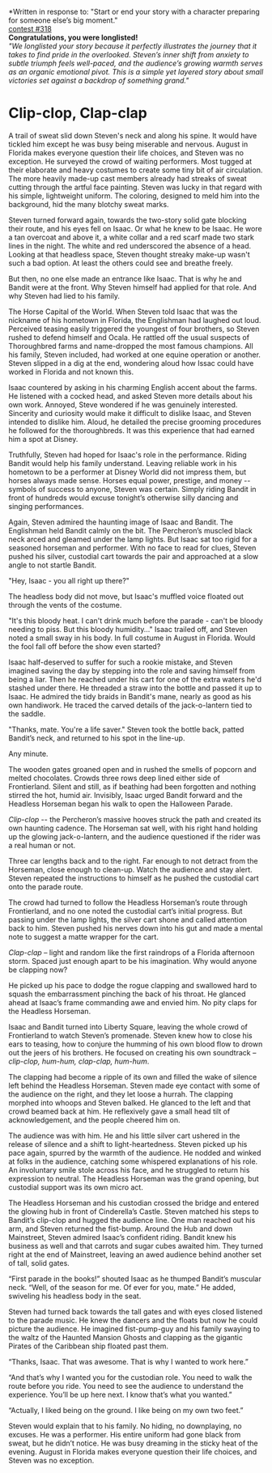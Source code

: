 *Written in response to: "Start or end your story with a character preparing for someone else’s big moment."  
[contest #318](https://blog.reedsy.com/short-story/labutj/)  
**Congratulations, you were longlisted!**    
*"We longlisted your story because it perfectly illustrates the journey that it takes to find pride in the overlooked. Steven’s inner shift from anxiety to subtle triumph feels well-paced, and the audience’s growing warmth serves as an organic emotional pivot. This is a simple yet layered story about small victories set against a backdrop of something grand."*  

# Clip-clop, Clap-clap  

A trail of sweat slid down Steven's neck and along his spine. It would have tickled him except he was busy being miserable and nervous. August in Florida makes everyone question their life choices, and Steven was no exception.  He surveyed the crowd of waiting performers. Most tugged at their elaborate and heavy costumes to create some tiny bit of air circulation. The more heavily made-up cast members already had streaks of sweat cutting through the artful face painting. Steven was lucky in that regard with his simple, lightweight uniform. The coloring, designed to meld him into the background, hid the many blotchy sweat marks.   

Steven turned forward again, towards the two-story solid gate blocking their route, and his eyes fell on Isaac. Or what he knew to be Isaac. He wore a tan overcoat and above it, a white collar and a red scarf made two stark lines in the night. The white and red underscored the absence of a head. Looking at that headless space, Steven thought streaky make-up wasn't such a bad option. At least the others could see and breathe freely.  

But then, no one else made an entrance like Isaac. That is why he and Bandit were at the front. Why Steven himself had applied for that role. And why Steven had lied to his family.  

The Horse Capital of the World. When Steven told Isaac that was the nickname of his hometown in Florida, the Englishman had laughed out loud. Perceived teasing easily triggered the youngest of four brothers, so Steven rushed to defend himself and Ocala. He rattled off the usual suspects of Thoroughbred farms and name-dropped the most famous champions. All his family, Steven included, had worked at one equine operation or another. Steven slipped in a dig at the end, wondering aloud how Issac could have worked in Florida and not known this.  

Isaac countered by asking in his charming English accent about the farms. He listened with a cocked head, and asked Steven more details about his own work. Annoyed, Steve wondered if he was genuinely interested. Sincerity and curiosity would make it difficult to dislike Isaac, and Steven intended to dislike him. Aloud, he detailed the precise grooming procedures he followed for the thoroughbreds. It was this experience that had earned him a spot at Disney.  

Truthfully, Steven had hoped for Isaac's role in the performance. Riding Bandit would help his family understand. Leaving reliable work in his hometown to be a performer at Disney World did not impress them, but horses always made sense. Horses equal power, prestige, and money -- symbols of success to anyone, Steven was certain. Simply riding Bandit in front of hundreds would excuse tonight’s otherwise silly dancing and singing performances.  

Again, Steven admired the haunting image of Isaac and Bandit. The Englishman held Bandit calmly on the bit. The Percheron’s muscled black neck arced and gleamed under the lamp lights. But Isaac sat too rigid for a seasoned horseman and performer. With no face to read for clues, Steven pushed his silver, custodial cart towards the pair and approached at a slow angle to not startle Bandit.  

"Hey, Isaac - you all right up there?"  

The headless body did not move, but Isaac's muffled voice floated out through the vents of the costume.  

"It's this bloody heat. I can't drink much before the parade - can't be bloody needing to piss. But this bloody humidity…" Isaac trailed off, and Steven noted a small sway in his body. In full costume in August in Florida. Would the fool fall off before the show even started?  

Isaac half-deserved to suffer for such a rookie mistake, and Steven imagined saving the day by stepping into the role and saving himself from being a liar. Then he reached under his cart for one of the extra waters he'd stashed under there. He threaded a straw into the bottle and passed it up to Isaac. He admired the tidy braids in Bandit's mane, nearly as good as his own handiwork. He traced the carved details of the jack-o-lantern tied to the saddle.  

"Thanks, mate. You're a life saver." Steven took the bottle back, patted Bandit’s neck, and returned to his spot in the line-up.  

Any minute.  

The wooden gates groaned open and in rushed the smells of popcorn and melted chocolates. Crowds three rows deep lined either side of Frontierland. Silent and still, as if beathing had been forgotten and nothing stirred the hot, humid air. Invisibly, Isaac urged Bandit forward and the Headless Horseman began his walk to open the Halloween Parade.  

*Clip-clop*  -- the Percheron’s massive hooves struck the path and created its own haunting cadence. The Horseman sat well, with his right hand holding up the glowing jack-o-lantern, and the audience questioned if the rider was a real human or not. 

Three car lengths back and to the right. Far enough to not detract from the Horseman, close enough to clean-up. Watch the audience and stay alert.  Steven repeated the instructions to himself as he pushed the custodial cart onto the parade route.  

The crowd had turned to follow the Headless Horseman’s route through Frontierland, and no one noted the custodial cart’s initial progress. But passing under the lamp lights, the silver cart shone and called attention back to him. Steven pushed his nerves down into his gut and made a mental note to suggest a matte wrapper for the cart.  

*Clap-clap* – light and random like the first raindrops of a Florida afternoon storm. Spaced just enough apart to be his imagination. Why would anyone be clapping now?  

He picked up his pace to dodge the rogue clapping and swallowed hard to squash the embarrassment pinching the back of his throat. He glanced ahead at Isaac’s frame commanding awe and envied him. No pity claps for the Headless Horseman.

Isaac and Bandit turned into Liberty Square, leaving the whole crowd of Frontierland to watch Steven’s promenade. Steven knew how to close his ears to teasing, how to conjure the humming of his own blood flow to drown out the jeers of his brothers. He focused on creating his own soundtrack – *clip-clop, hum-hum, clap-clap, hum-hum*.  

The clapping had become a ripple of its own and filled the wake of silence left behind the Headless Horseman. Steven made eye contact with some of the audience on the right, and they let loose a hurrah. The clapping morphed into whoops and Steven balked. He glanced to the left and that crowd beamed back at him. He reflexively gave a small head tilt of acknowledgement, and the people cheered him on.  

The audience was with him. He and his little silver cart ushered in the release of silence and a shift to light-heartedness. Steven picked up his pace again, spurred by the warmth of the audience. He nodded and winked at folks in the audience, catching some whispered explanations of his role.  An involuntary smile stole across his face, and he struggled to return his expression to neutral. The Headless Horseman was the grand opening, but custodial support was its own micro act.  

The Headless Horseman and his custodian crossed the bridge and entered the glowing hub in front of Cinderella’s Castle. Steven matched his steps to Bandit’s clip-clop and hugged the audience line. One man reached out his arm, and Steven returned the fist-bump. Around the Hub and down Mainstreet, Steven admired Isaac’s confident riding. Bandit knew his business as well and that carrots and sugar cubes awaited him. They turned right at the end of Mainstreet, leaving an awed audience behind another set of tall, solid gates.  

“First parade in the books!” shouted Isaac as he thumped Bandit’s muscular neck. “Well, of the season for me. Of ever for you, mate.” He added, swiveling his headless body in the seat.  

Steven had turned back towards the tall gates and with eyes closed listened to the parade music. He knew the dancers and the floats but now he could picture the audience. He imagined fist-pump-guy and his family swaying to the waltz of the Haunted Mansion Ghosts and clapping as the gigantic Pirates of the Caribbean ship floated past them.  

“Thanks, Isaac. That was awesome. That is why I wanted to work here.”  

“And that’s why I wanted you for the custodian role. You need to walk the route before you ride. You need to see the audience to understand the experience. You’ll be up here next. I know that’s what you wanted.”  

“Actually, I liked being on the ground. I like being on my own two feet.”  

Steven would explain that to his family. No hiding, no downplaying, no excuses. He was a performer. His entire uniform had gone black from sweat, but he didn’t notice. He was busy dreaming in the sticky heat of the evening. August in Florida makes everyone question their life choices, and Steven was no exception.  